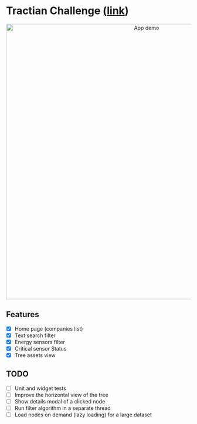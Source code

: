 # Tractian Challenge ([link](https://github.com/tractian/challenges/tree/main/mobile))

<p align="center">
    <img alt="App demo" src="assets/images/app_demo.gif" height="750"/>
</p>

## Features

- [x] Home page (companies list)
- [x] Text search filter
- [x] Energy sensors filter
- [x] Critical sensor Status
- [x] Tree assets view

## TODO

- [ ] Unit and widget tests
- [ ] Improve the horizontal view of the tree
- [ ] Show details modal of a clicked node
- [ ] Run filter algorithm in a separate thread
- [ ] Load nodes on demand (lazy loading) for a large dataset
